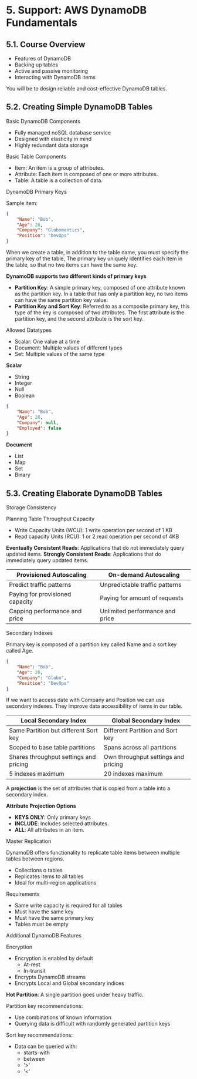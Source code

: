 # 5. Support: AWS DynamoDB Fundamentals

## 5.1. Course Overview
- Features of DynamoDB
- Backing up tables
- Active and passive monitoring
- Interacting with DynamoDB items

You will be to design reliable and cost-effective DynamoDB tables.

## 5.2. Creating Simple DynamoDB Tables

Basic DynamoDB Components
- Fully managed noSQL database service
- Designed with elasticity in mind
- Highly redundant data storage

Basic Table Components
- Item: An item is a group of attributes.
- Attribute: Each item is composed of one or more attributes.
- Table: A table is a collection of data.

DynamoDB Primary Keys

Sample item:
```json
{
    "Name": "Bob",
    "Age": 26,
    "Company": "Globomantics",
    "Position": "DevOps"
}
```

When we create a table, in addition to the table name, you must specify the primary key of the table, The primary key uniquely identifies each item in the table, so that no two items can have the same key.

**DynamoDB supports two different kinds of primary keys**
- **Partition Key**: A simple primary key, composed of one attribute known as the partition key. In a table that has only a partition key, no two items can have the same partition key value.
- **Partition Key and Sort Key**: Referred to as a composite primary key, this type of the key is composed of two attributes. The first attribute is the partition key, and the second attribute is the sort key.

Allowed Datatypes
- Scalar: One value at a time
- Document: Multiple values of different types
- Set: Multiple values of the same type

**Scalar**
- String
- Integer
- Null
- Boolean
```json
{
    "Name": "Bob",
    "Age": 26,
    "Company": null,
    "Employed": false
}
```

**Document**
- List
- Map
- Set
- Binary

## 5.3. Creating Elaborate DynamoDB Tables

Storage Consistency

Planning Table Throughput Capacity
- Write Capacity Units (WCU): 1 write operation per second of 1 KB
- Read capacity Units (RCU): 1 or 2 read operation per second of 4KB

**Eventually Consistent Reads**: Applications that do not immediately query updated items.
**Strongly Consistent Reads**: Applications that do immediately query updated items.

|Provisioned Autoscaling|On-demand Autoscaling|
|---|---|
|Predict traffic patterns|Unpredictable traffic patterns|
|Paying for provisioned capacity|Paying for amount of requests|
|Capping performance and price|Unlimited performance and price|

Secondary Indexes

Primary key is composed of a partition key called Name and a sort key called Age.
```json
{
    "Name": "Bob",
    "Age": 26,
    "Company": "Globo",
    "Position": "DevOps"
}
```

If we want to access date with Company and Position we can use secondary indexes. They improve data accessibility of items in our table.

|Local Secondary Index|Global Secondary Index|
|---|---|
|Same Partition but different Sort key|Different Partition and Sort key|
|Scoped to base table partitions|Spans across all partitions|
|Shares throughput settings and pricing|Own throughput settings and pricing|
|5 indexes maximum|20 indexes maximum|

A **projection** is the set of attributes that is copied from a table into a secondary index.

**Attribute Projection Options**
- **KEYS ONLY**: Only primary keys
- **INCLUDE**: Includes selected attributes.
- **ALL**: All attributes in an item.

Master Replication

DynamoDB offers functionality to replicate table items between multiple tables between regions.

- Collections o tables
- Replicates items to all tables
- Ideal for multi-region applications

Requirements
- Same write capacity is required for all tables
- Must have the same key
- Must have the same primary key
- Tables must be empty

Additional DynamoDB Features

Encryption
- Encryption is enabled by default
    - At-rest
    - In-transit
- Encrypts DynamoDB streams
- Encrypts Local and Global secondary indices

**Hot Partition**: A single partition goes under heavy traffic.

Partition key recommendations:
- Use combinations of known information
- Querying data is difficult with randomly generated partition keys

Sort key recommendations:
- Data can be queried with:
    - starts-with
    - between
    - '>'
    - '<'